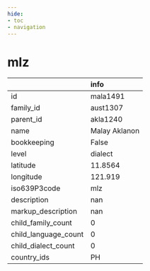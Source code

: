 ```yaml
---
hide:
- toc
- navigation
---
```

# mlz
|                      | info          |
|:---------------------|:--------------|
| id                   | mala1491      |
| family_id            | aust1307      |
| parent_id            | akla1240      |
| name                 | Malay Aklanon |
| bookkeeping          | False         |
| level                | dialect       |
| latitude             | 11.8564       |
| longitude            | 121.919       |
| iso639P3code         | mlz           |
| description          | nan           |
| markup_description   | nan           |
| child_family_count   | 0             |
| child_language_count | 0             |
| child_dialect_count  | 0             |
| country_ids          | PH            |